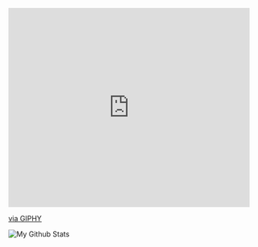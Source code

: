 <!--
**officialnico/officialnico** is a ✨ _special_ ✨ repository because its `README.md` (this file) appears on your GitHub profile.
-->


<br />
  <iframe src="https://giphy.com/embed/zuZHaMcMHsAQ8" width="480" height="396" frameBorder="0" class="giphy-embed" allowFullScreen></iframe><p><a href="https://giphy.com/gifs/chuck-s3-zachary-levi-zuZHaMcMHsAQ8">via GIPHY</a></p>
  <img align="left" alt="My Github Stats" src="https://github-readme-stats.codestackr.vercel.app/api?username=officialnico&show_icons=true&hide_border=true" />
  
<br />
